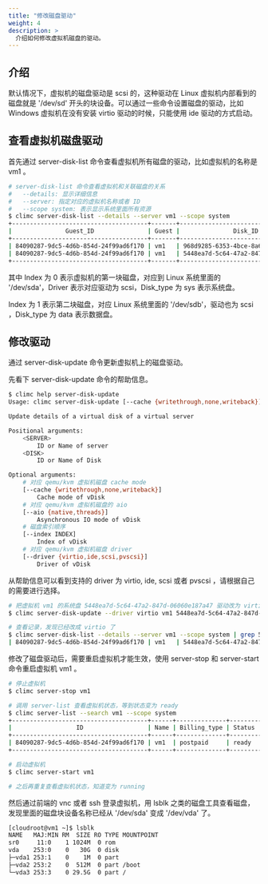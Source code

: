 ```yaml
---
title: "修改磁盘驱动"
weight: 4
description: >
  介绍如何修改虚拟机磁盘的驱动。
---
```


## 介绍

默认情况下，虚拟机的磁盘驱动是 scsi 的，这种驱动在 Linux 虚拟机内部看到的磁盘就是 '/dev/sd' 开头的块设备。可以通过一些命令设置磁盘的驱动，比如 Windows 虚拟机在没有安装 virtio 驱动的时候，只能使用 ide 驱动的方式启动。

## 查看虚拟机磁盘驱动

首先通过 server-disk-list 命令查看虚拟机所有磁盘的驱动，比如虚拟机的名称是 vm1 。

```bash
# server-disk-list 命令查看虚拟机和关联磁盘的关系
#   --details: 显示详细信息
#   --server: 指定对应的虚拟机名称或者 ID
#   --scope system: 表示显示系统里面所有资源
$ climc server-disk-list --details --server vm1 --scope system
+--------------------------------------+-------+--------------------------------------+-------------------------------+-----------+--------+------------+-------+--------+-----------+--------------+
|               Guest_ID               | Guest |               Disk_ID                |             Disk              | Disk_size | Driver | Cache_mode | Index | Status | Disk_type | Storage_type |
+--------------------------------------+-------+--------------------------------------+-------------------------------+-----------+--------+------------+-------+--------+-----------+--------------+
| 84090287-9dc5-4d6b-854d-24f99ad6f170 | vm1   | 968d9285-6353-4bce-8a6f-bf540efad3f5 | data-disk                     | 10240     | scsi   | none       | 1     | ready  | data      | local        |
| 84090287-9dc5-4d6b-854d-24f99ad6f170 | vm1   | 5448ea7d-5c64-47a2-847d-06060e187a47 | vdisk-vm1-1624970026002516731 | 30720     | scsi   | none       | 0     | ready  | sys       | local        |
+--------------------------------------+-------+--------------------------------------+-------------------------------+-----------+--------+------------+-------+--------+-----------+--------------+
```

其中 Index 为 0 表示虚拟机的第一块磁盘，对应到 Linux 系统里面的 '/dev/sda'，Driver 表示对应驱动为 scsi，Disk_type 为 sys 表示系统盘。

Index 为 1 表示第二块磁盘，对应 Linux 系统里面的 '/dev/sdb'，驱动也为 scsi ，Disk_type 为 data 表示数据盘。

## 修改驱动

通过 server-disk-update 命令更新虚拟机上的磁盘驱动。

先看下 server-disk-update 命令的帮助信息。

```bash
$ climc help server-disk-update
Usage: climc server-disk-update [--cache {writethrough,none,writeback}] [--aio {native,threads}] [--index INDEX] [--driver {virtio,ide,scsi,pvscsi}] <SERVER> <DISK>

Update details of a virtual disk of a virtual server

Positional arguments:
    <SERVER>
        ID or Name of server
    <DISK>
        ID or Name of Disk

Optional arguments:
    # 对应 qemu/kvm 虚拟机磁盘 cache mode
    [--cache {writethrough,none,writeback}]
        Cache mode of vDisk
    # 对应 qemu/kvm 虚拟机磁盘的 aio
    [--aio {native,threads}]
        Asynchronous IO mode of vDisk
    # 磁盘索引顺序
    [--index INDEX]
        Index of vDisk
    # 对应 qemu/kvm 虚拟机磁盘 driver
    [--driver {virtio,ide,scsi,pvscsi}]
        Driver of vDisk
```

从帮助信息可以看到支持的 driver 为 virtio, ide, scsi 或者 pvscsi ，请根据自己的需要进行选择。

```bash
# 把虚拟机 vm1 的系统盘 5448ea7d-5c64-47a2-847d-06060e187a47 驱动改为 virtio
$ climc server-disk-update --driver virtio vm1 5448ea7d-5c64-47a2-847d-06060e187a47

# 查看记录，发现已经改成 virtio 了
$ climc server-disk-list --details --server vm1 --scope system | grep 5448ea7d-5c64-47a2-847d-06060e187a47
| 84090287-9dc5-4d6b-854d-24f99ad6f170 | vm1   | 5448ea7d-5c64-47a2-847d-06060e187a47 | vdisk-vm1-1624970026002516731 | 30720     | virtio | none       | 0     | ready  | sys       | local        |
```

修改了磁盘驱动后，需要重启虚拟机才能生效，使用 server-stop 和 server-start 命令重启虚拟机 vm1 。

```bash
# 停止虚拟机
$ climc server-stop vm1

# 调用 server-list 查看虚拟机状态，等到状态变为 ready
$ climc server-list --search vm1 --scope system
+--------------------------------------+------+--------------+---------+------------+-----------+-----------+-----------------------------+------------+---------+-----------+
|                  ID                  | Name | Billing_type | Status  | vcpu_count | vmem_size | Secgrp_id |         Created_at          | Hypervisor | os_type | is_system |
+--------------------------------------+------+--------------+---------+------------+-----------+-----------+-----------------------------+------------+---------+-----------+
| 84090287-9dc5-4d6b-854d-24f99ad6f170 | vm1  | postpaid     | ready   | 1          | 1024      | default   | 2021-06-29T12:33:45.000000Z | kvm        | Linux   | false     |
+--------------------------------------+------+--------------+---------+------------+-----------+-----------+-----------------------------+------------+---------+-----------+

# 启动虚拟机
$ climc server-start vm1

# 之后再重复查看虚拟机状态，知道变为 running
```

然后通过前端的 vnc 或者 ssh 登录虚拟机，用 lsblk 之类的磁盘工具查看磁盘，发现里面的磁盘块设备名称已经从 '/dev/sda' 变成 '/dev/vda' 了。

```bash
[cloudroot@vm1 ~]$ lsblk 
NAME   MAJ:MIN RM  SIZE RO TYPE MOUNTPOINT
sr0     11:0    1 1024M  0 rom  
vda    253:0    0   30G  0 disk 
├─vda1 253:1    0    1M  0 part 
├─vda2 253:2    0  512M  0 part /boot
└─vda3 253:3    0 29.5G  0 part /
```
